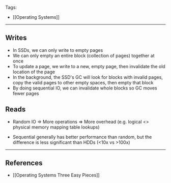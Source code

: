 Tags:
- [[Operating Systems]]
---
## Writes
- In SSDs, we can only write to empty pages
- We can only empty an entire block (collection of pages) together at once
- To update a page, we write to a new, empty page, then invalidate the old location of the page
- In the background, the SSD's GC will look for blocks with invalid pages, copy the valid pages to other empty spaces, then empty that block
- By doing sequential IO, we can invalidate whole blocks so GC moves fewer pages

## Reads
* Random IO => More operations => More overhead (e.g. logical <> physical memory mapping table lookups)
- Sequential generally has better performance than random, but the difference is less significant than HDDs (<10x vs >100x)
---
## References
- [[Operating Systems Three Easy Pieces]]
